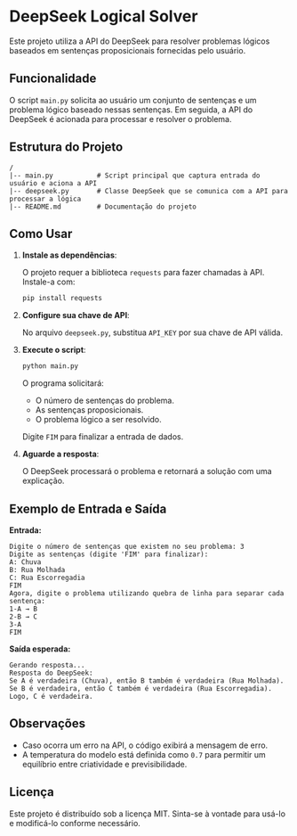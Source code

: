 # DeepSeek Logical Solver

Este projeto utiliza a API do DeepSeek para resolver problemas lógicos baseados em sentenças proposicionais fornecidas pelo usuário.

## Funcionalidade

O script `main.py` solicita ao usuário um conjunto de sentenças e um problema lógico baseado nessas sentenças. Em seguida, a API do DeepSeek é acionada para processar e resolver o problema.

## Estrutura do Projeto

```
/
|-- main.py           # Script principal que captura entrada do usuário e aciona a API
|-- deepseek.py       # Classe DeepSeek que se comunica com a API para processar a lógica
|-- README.md         # Documentação do projeto
```

## Como Usar

1. **Instale as dependências**:
   
   O projeto requer a biblioteca `requests` para fazer chamadas à API. Instale-a com:
   ```sh
   pip install requests
   ```

2. **Configure sua chave de API**:
   
   No arquivo `deepseek.py`, substitua `API_KEY` por sua chave de API válida.
   
3. **Execute o script**:
   ```sh
   python main.py
   ```
   
   O programa solicitará:
   - O número de sentenças do problema.
   - As sentenças proposicionais.
   - O problema lógico a ser resolvido.

   Digite `FIM` para finalizar a entrada de dados.

4. **Aguarde a resposta**:
   
   O DeepSeek processará o problema e retornará a solução com uma explicação.

## Exemplo de Entrada e Saída

**Entrada:**
```
Digite o número de sentenças que existem no seu problema: 3
Digite as sentenças (digite 'FIM' para finalizar):
A: Chuva
B: Rua Molhada
C: Rua Escorregadia
FIM
Agora, digite o problema utilizando quebra de linha para separar cada sentença:
1-A → B
2-B → C
3-A
FIM
```

**Saída esperada:**
```
Gerando resposta...
Resposta do DeepSeek:
Se A é verdadeira (Chuva), então B também é verdadeira (Rua Molhada). Se B é verdadeira, então C também é verdadeira (Rua Escorregadia). Logo, C é verdadeira.
```

## Observações
- Caso ocorra um erro na API, o código exibirá a mensagem de erro.
- A temperatura do modelo está definida como `0.7` para permitir um equilíbrio entre criatividade e previsibilidade.

## Licença

Este projeto é distribuído sob a licença MIT. Sinta-se à vontade para usá-lo e modificá-lo conforme necessário.

